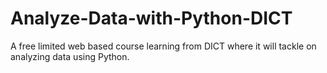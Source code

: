 # Analyze-Data-with-Python-DICT
A free limited web based course learning from DICT where it will tackle on analyzing data using Python.

